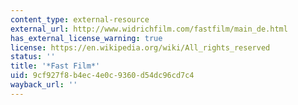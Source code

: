 ```yaml
---
content_type: external-resource
external_url: http://www.widrichfilm.com/fastfilm/main_de.html
has_external_license_warning: true
license: https://en.wikipedia.org/wiki/All_rights_reserved
status: ''
title: '*Fast Film*'
uid: 9cf927f8-b4ec-4e0c-9360-d54dc96cd7c4
wayback_url: ''
---
```

